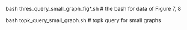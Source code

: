 bash thres_query_small_graph_fig*.sh # the bash for data of Figure 7, 8

bash topk_query_small_graph.sh # topk query for small graphs